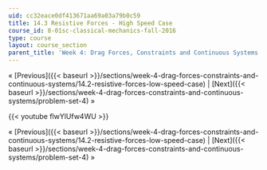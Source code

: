 ```yaml
---
uid: cc32eace0df413671aa69a03a79b0c59
title: 14.3 Resistive Forces - High Speed Case
course_id: 8-01sc-classical-mechanics-fall-2016
type: course
layout: course_section
parent_title: 'Week 4: Drag Forces, Constraints and Continuous Systems'
---
```


« [Previous]({{< baseurl >}}/sections/week-4-drag-forces-constraints-and-continuous-systems/14.2-resistive-forces-low-speed-case) | [Next]({{< baseurl >}}/sections/week-4-drag-forces-constraints-and-continuous-systems/problem-set-4) »

{{< youtube flwYlUfw4WU >}}

« [Previous]({{< baseurl >}}/sections/week-4-drag-forces-constraints-and-continuous-systems/14.2-resistive-forces-low-speed-case) | [Next]({{< baseurl >}}/sections/week-4-drag-forces-constraints-and-continuous-systems/problem-set-4) »
